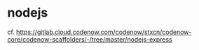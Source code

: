 # nodejs
cf. https://gitlab.cloud.codenow.com/codenow/stxcn/codenow-core/codenow-scaffolders/-/tree/master/nodejs-express